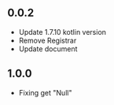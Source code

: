 ## 0.0.2

* Update 1.7.10 kotlin version
* Remove Registrar
* Update document
## 1.0.0

* Fixing get "Null"
